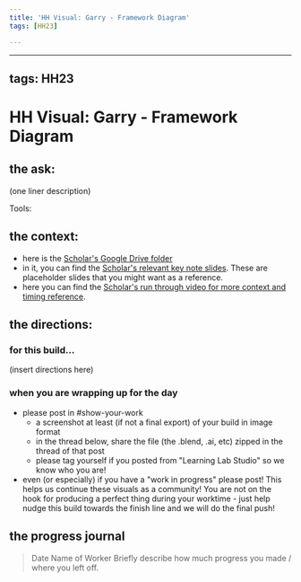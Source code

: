 ```yaml
---
title: 'HH Visual: Garry - Framework Diagram'
tags: [HH23]

---
```


---
tags: HH23
---

# HH Visual: Garry - Framework Diagram
## the ask:
(one liner description)

Tools: 



## the context:
* here is the [Scholar's Google Drive folder](https://drive.google.com/drive/folders/1XnIFsE8oExRPRvjvuA6ASudSNj7cyw69)
* in it, you can find the [Scholar's relevant key note slides](https://drive.google.com/drive/folders/1lVFTdx6dpjhHjXLoIfsKhUClraP02yx5). These are placeholder slides that you might want as a reference.
* here you can find the [Scholar's run through video for more context and timing reference](https://drive.google.com/file/d/16Mc4eL1WJbudDnzaEWzv9ubheb-J_pRw/view?usp=sharing).


## the directions:
### for this build...
(insert directions here)

### when you are wrapping up for the day
* please post in #show-your-work
    * a screenshot at least (if not a final export) of your build in image format
    * in the thread below, share the file (the .blend, .ai, etc) zipped in the thread of that post
    * please tag yourself if you posted from "Learning Lab Studio" so we know who you are!
* even (or especially) if you have a "work in progress" please post! This helps us continue these visuals as a community! You are not on the hook for producing a perfect thing during your worktime - just help nudge this build towards the finish line and we will do the final push!


## the progress journal
> Date
> Name of Worker
> Briefly describe how much progress you made / where you left off.







